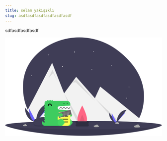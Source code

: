 ```yaml
---
title: selam yakışıklı
slug: asdfasdfasdfasdfasdfasdf
---
```

sdfasdfasdfasdf

![](/img/undraw_docusaurus_mountain.svg)
